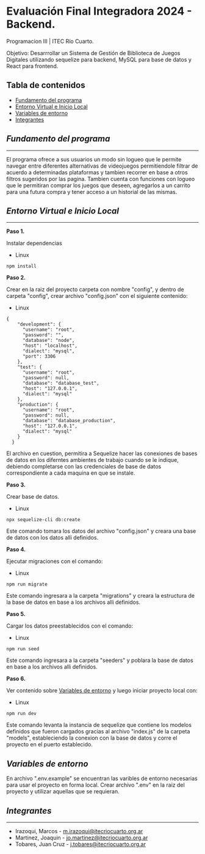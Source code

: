 # Evaluación Final Integradora 2024 - Backend.

Programacion III | ITEC Río Cuarto.

Objetivo: Desarrrollar un Sistema de Gestión de Biblioteca de Juegos Digitales utilizando sequelize para backend, MySQL para base de datos y React para frontend.

## Tabla de contenidos
- [Fundamento del programa](#fundamento-del-programa)
- [Entorno Virtual e Inicio Local](#entorno-virtual-e-inicio-local)
- [Variables de entorno](#variables-de-entorno)
- [Integrantes](#integrantes)

## *Fundamento del programa*
***

El programa ofrece a sus usuarios un modo sin logueo que le permite navegar entre diferentes alternativas de videojuegos permitiendole filtrar de acuerdo a determinadas plataformas y tambien recorrer en base a  otros filtros sugeridos por las pagina. Tambien cuenta con funciones con logueo que le permitiran comprar los juegos que deseen, agregarlos a un carrito para una futura compra y tener acceso a un historial de las mismas.


## *Entorno Virtual e Inicio Local*
***
**Paso 1.**

Instalar dependencias

* Linux
```
npm install
```

**Paso 2.**

Crear en la raiz del proyecto carpeta con nombre "config", y dentro de carpeta "config", crear archivo "config.json" con el siguiente contenido:

* Linux
```
{
    "development": {
      "username": "root",
      "password": "",
      "database": "node",
      "host": "localhost",
      "dialect": "mysql",
      "port": 3306
    },
    "test": {
      "username": "root",
      "password": null,
      "database": "database_test",
      "host": "127.0.0.1",
      "dialect": "mysql"
    },
    "production": {
      "username": "root",
      "password": null,
      "database": "database_production",
      "host": "127.0.0.1",
      "dialect": "mysql"
    }
  }
```

El archivo en cuestion, permitira a Sequelize hacer las conexiones de bases de datos en los diferntes ambientes de trabajo cuando se le indique, debiendo completarse con las credenciales de base de datos correspondiente a cada maquina en que se instale.

**Paso 3.**

Crear base de datos.

* Linux
```
npx sequelize-cli db:create
```
Este comando tomara los datos del archivo "config.json" y creara una base de datos con los datos alli definidos.

**Paso 4.**

Ejecutar migraciones con el comando:

* Linux
```
npm run migrate
```

Este comando ingresara a la carpeta "migrations" y creara la estructura de la  base de datos en base a los archivos alli definidos.

**Paso 5.**

Cargar los datos preestablecidos con el comando:

* Linux
```
npm run seed
```
Este comando ingresara a la carpeta "seeders" y poblara la base de datos en base a los archivos alli definidos.

**Paso 6.**

Ver contenido sobre [Variables de entorno](#variables-de-entorno) y luego iniciar proyecto local con:

* Linux
```
npm run dev
```

Este comando levanta la instancia de sequelize que contiene los modelos definidos que fueron cargados gracias al archivo "index.js" de la carpeta "models", estableciendo la conexion con la base de datos y corre el proyecto en el puerto establecido.


## *Variables de entorno*

En archivo ".env.example" se encuentran las varibles de entorno necesarias para usar el proyecto en forma local. Crear archivo ".env" en la raiz del proyecto y utilizar aquellas que se requieran.


## *Integrantes*
***

* Irazoqui, Marcos - m.irazoqui@itecriocuarto.org.ar
* Martinez, Joaquin - jo.martinez@itecriocuarto.org.ar
* Tobares, Juan Cruz - j.tobares@itecriocuarto.org.ar